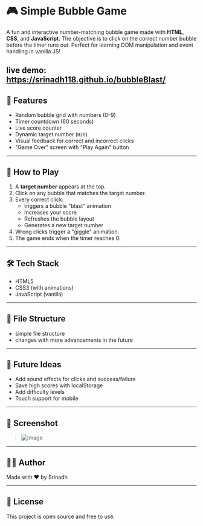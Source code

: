 # 🎮 Simple Bubble Game

A fun and interactive number-matching bubble game made with **HTML**, **CSS**, and **JavaScript**. The objective is to click on the correct number bubble before the timer runs out. Perfect for learning DOM manipulation and event handling in vanilla JS!

live demo: https://srinadh118.github.io/bubbleBlast/
---

## 🚀 Features

- Random bubble grid with numbers (0–9)
- Timer countdown (60 seconds)
- Live score counter
- Dynamic target number (`Hit`)
- Visual feedback for correct and incorrect clicks
- "Game Over" screen with "Play Again" button

---

## 🧠 How to Play

1. A **target number** appears at the top.
2. Click on any bubble that matches the target number.
3. Every correct click:
   - triggers a bubble "blast" animation
   - Increases your score
   - Refreshes the bubble layout
   - Generates a new target number
5. Wrong clicks trigger a "giggle" animation.
6. The game ends when the timer reaches 0.

---

## 🛠️ Tech Stack

- HTML5
- CSS3 (with animations)
- JavaScript (vanilla)

---

## 📁 File Structure

- simple file structure 
- changes with more advancements in the future

---

## 🧩 Future Ideas

- Add sound effects for clicks and success/failure
- Save high scores with localStorage
- Add difficulty levels
- Touch support for mobile

---

## 📸 Screenshot

> ![image](https://github.com/user-attachments/assets/c8799f47-3757-4993-94e5-5a85ccae9adf)


---

## 👨‍💻 Author

Made with ❤️ by Srinadh

---

## 📝 License

This project is open source and free to use.

